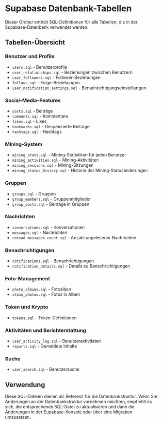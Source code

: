 
# Supabase Datenbank-Tabellen

Dieser Ordner enthält SQL-Definitionen für alle Tabellen, die in der Supabase-Datenbank verwendet werden.

## Tabellen-Übersicht

### Benutzer und Profile
- `users.sql` - Benutzerprofile
- `user_relationships.sql` - Beziehungen zwischen Benutzern
- `user_followers.sql` - Follower-Beziehungen
- `follows.sql` - Folge-Beziehungen
- `user_notification_settings.sql` - Benachrichtigungseinstellungen

### Social-Media-Features
- `posts.sql` - Beiträge
- `comments.sql` - Kommentare
- `likes.sql` - Likes
- `bookmarks.sql` - Gespeicherte Beiträge
- `hashtags.sql` - Hashtags

### Mining-System
- `mining_stats.sql` - Mining-Statistiken für jeden Benutzer
- `mining_activities.sql` - Mining-Aktivitäten
- `mining_sessions.sql` - Mining-Sitzungen
- `mining_status_history.sql` - Historie der Mining-Statusänderungen

### Gruppen
- `groups.sql` - Gruppen
- `group_members.sql` - Gruppenmitglieder
- `group_posts.sql` - Beiträge in Gruppen

### Nachrichten
- `conversations.sql` - Konversationen
- `messages.sql` - Nachrichten
- `unread_messages_count.sql` - Anzahl ungelesener Nachrichten

### Benachrichtigungen
- `notifications.sql` - Benachrichtigungen
- `notification_details.sql` - Details zu Benachrichtigungen

### Foto-Management
- `photo_albums.sql` - Fotoalben
- `album_photos.sql` - Fotos in Alben

### Token und Krypto
- `tokens.sql` - Token-Definitionen

### Aktivitäten und Berichterstattung
- `user_activity_log.sql` - Benutzeraktivitäten
- `reports.sql` - Gemeldete Inhalte

### Suche
- `user_search.sql` - Benutzersuche

## Verwendung

Diese SQL-Dateien dienen als Referenz für die Datenbankstruktur. Wenn Sie Änderungen an der Datenbankstruktur vornehmen möchten, empfiehlt es sich, die entsprechende SQL-Datei zu aktualisieren und dann die Änderungen in der Supabase-Konsole oder über eine Migration umzusetzen.
